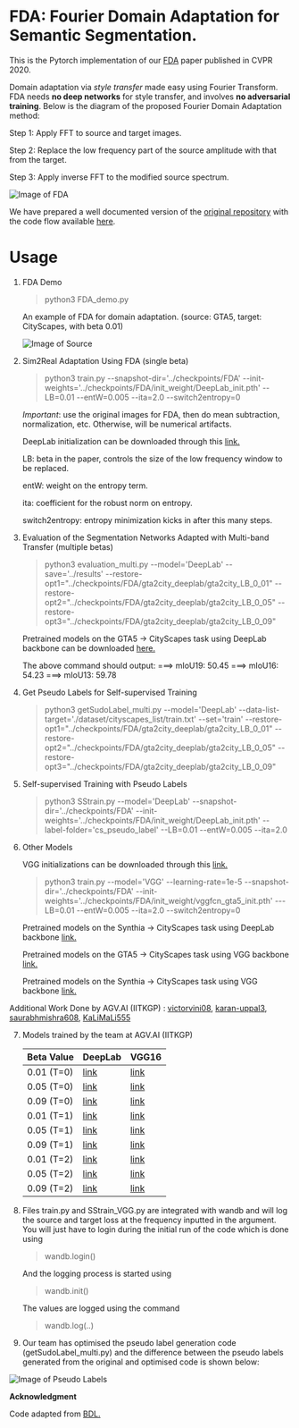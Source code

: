# FDA: Fourier Domain Adaptation for Semantic Segmentation.

This is the Pytorch implementation of our [FDA](https://openaccess.thecvf.com/content_CVPR_2020/papers/Yang_FDA_Fourier_Domain_Adaptation_for_Semantic_Segmentation_CVPR_2020_paper.pdf) paper published in CVPR 2020.

Domain adaptation via *style transfer* made easy using Fourier Transform. FDA needs **no deep networks** for style transfer, and involves **no adversarial training**. Below is the diagram of the proposed Fourier Domain Adaptation method:

Step 1: Apply FFT to source and target images.

Step 2: Replace the low frequency part of the source amplitude with that from the target.

Step 3: Apply inverse FFT to the modified source spectrum.

![Image of FDA](https://github.com/YanchaoYang/FDA/blob/master/demo_images/FDA.png)

We have prepared a well documented version of the [original repository](https://github.com/YanchaoYang/FDA) with the code flow available [here](https://drive.google.com/file/d/1Ondj__Dqzf6bytJeN4gwnUpyf3AIuyjy/view?usp=sharing).

# Usage

1. FDA Demo
   
   > python3 FDA_demo.py
   
   An example of FDA for domain adaptation. (source: GTA5, target: CityScapes, with beta 0.01)
   
   ![Image of Source](https://github.com/YanchaoYang/FDA/blob/master/demo_images/example.png)


2. Sim2Real Adaptation Using FDA (single beta)

   > python3 train.py --snapshot-dir='../checkpoints/FDA' --init-weights='../checkpoints/FDA/init_weight/DeepLab_init.pth' 
                      --LB=0.01 --entW=0.005 --ita=2.0 --switch2entropy=0

   *Important*: use the original images for FDA, then do mean subtraction, normalization, etc. Otherwise, will be numerical artifacts.

   DeepLab initialization can be downloaded through this [link.](https://drive.google.com/file/d/1dk_4JJZBj4OZ1mkfJ-iLLWPIulQqvHQd/view?usp=sharing)

   LB: beta in the paper, controls the size of the low frequency window to be replaced.

   entW: weight on the entropy term.
   
   ita: coefficient for the robust norm on entropy.
   
   switch2entropy: entropy minimization kicks in after this many steps.


3. Evaluation of the Segmentation Networks Adapted with Multi-band Transfer (multiple betas)

   > python3 evaluation_multi.py --model='DeepLab' --save='../results' 
                                 --restore-opt1="../checkpoints/FDA/gta2city_deeplab/gta2city_LB_0_01" 
                                 --restore-opt2="../checkpoints/FDA/gta2city_deeplab/gta2city_LB_0_05" 
                                 --restore-opt3="../checkpoints/FDA/gta2city_deeplab/gta2city_LB_0_09"

   Pretrained models on the GTA5 -> CityScapes task using DeepLab backbone can be downloaded [here.](https://drive.google.com/file/d/1HueawBlg6RFaKNt2wAX__1vmmupKqHmS/view?usp=sharing)
   
   The above command should output:
       ===> mIoU19: 50.45
       ===> mIoU16: 54.23
       ===> mIoU13: 59.78
       

4. Get Pseudo Labels for Self-supervised Training

   > python3 getSudoLabel_multi.py --model='DeepLab' --data-list-target='./dataset/cityscapes_list/train.txt' --set='train' 
                                   --restore-opt1="../checkpoints/FDA/gta2city_deeplab/gta2city_LB_0_01" 
                                   --restore-opt2="../checkpoints/FDA/gta2city_deeplab/gta2city_LB_0_05" 
                                   --restore-opt3="../checkpoints/FDA/gta2city_deeplab/gta2city_LB_0_09"


5. Self-supervised Training with Pseudo Labels

   > python3 SStrain.py --model='DeepLab' --snapshot-dir='../checkpoints/FDA' --init-weights='../checkpoints/FDA/init_weight/DeepLab_init.pth' 
                        --label-folder='cs_pseudo_label' --LB=0.01 --entW=0.005 --ita=2.0

6. Other Models

   VGG initializations can be downloaded through this [link.](https://drive.google.com/file/d/1pgHtwBKUcbAyItnU4hgMb96UfY1PGiCv/view?usp=sharing)
   
    > python3 train.py --model='VGG' --learning-rate=1e-5 --snapshot-dir='../checkpoints/FDA' --init-weights='../checkpoints/FDA/init_weight/vggfcn_gta5_init.pth' 
    ---LB=0.01 --entW=0.005 --ita=2.0 --switch2entropy=0
   
   Pretrained models on the Synthia -> CityScapes task using DeepLab backbone [link.](https://drive.google.com/file/d/1FRI_KIWnubyknChhTOAVl6ZsPxzvEXce/view?usp=sharing)
   
   Pretrained models on the GTA5 -> CityScapes task using VGG backbone [link.](https://drive.google.com/file/d/15Az8DFaLw1kTgt82KX9rI6S85n7iesdc/view?usp=sharing)
   
   Pretrained models on the Synthia -> CityScapes task using VGG backbone [link.](https://drive.google.com/file/d/1SC7sxKtic_7ClFmAZDlrBqRaL0pvKYZ8/view?usp=sharing)
   
Additional Work Done by AGV.AI (IITKGP) : [victorvini08](https://github.com/victorvini08), [karan-uppal3](https://github.com/karan-uppal3), [saurabhmishra608](https://github.com/saurabhmishra608), [KaLiMaLi555](https://github.com/KaLiMaLi555) 

7. Models trained by the team at AGV.AI (IITKGP)
    
   | Beta Value | DeepLab | VGG16 |
   |------------|---------|-------|
   | 0.01 (T=0) | [link](https://drive.google.com/drive/folders/1101cMmEKlkBQ-oMLFWLaU0sn_y-AHRqs?usp=sharing)    | [link](https://drive.google.com/drive/folders/1py_CXSFTu9t4jNDVOb2RmtVQgXfSm7ur?usp=sharing)  |
   | 0.05 (T=0) | [link](https://drive.google.com/drive/folders/1PEYoOe65TRIWcNG45qMEMZAL7hjWbO5U?usp=sharing)    | [link](https://drive.google.com/drive/folders/1-NlVPgHvFBcN0Wb4oA5vkOdeRR1Z_7p2?usp=sharing)  |
   | 0.09 (T=0) | [link](https://drive.google.com/drive/folders/17qXK696NaQv5tBnOFLZ_mTWPp8NAY5jQ?usp=sharing)    | [link](https://drive.google.com/drive/folders/1ZwuBmLk6D_8YgsoG3gEzOeE2Ohh0htiX?usp=sharing)  |
   | 0.01 (T=1) | [link](https://drive.google.com/drive/folders/12Ae-TrGcIAb91gm49PlA-Quc98A7J_Xe?usp=sharing)    | [link](https://drive.google.com/drive/folders/1ldFTVY55QEUj1NY-h7_UXYKGoMlnO6s-?usp=sharing)  |
   | 0.05 (T=1) | [link](https://drive.google.com/drive/folders/1YomOo27v2uIWNy78wjG7mdLl5D_JA5d0?usp=sharing)    | [link](https://drive.google.com/drive/folders/1yhGNQiWS2dBcw3IRr1mTEZJ3F28Jy203?usp=sharing)  |
   | 0.09 (T=1) | [link](https://drive.google.com/drive/folders/1Yi99lTKkKxzMWsm_0vH0kCcHH36CdzgQ?usp=sharing)    | [link](https://drive.google.com/drive/folders/1-VT3vLlxqV3cj0NaMzcFznrPM4Arfgjw?usp=sharing)  |
   | 0.01 (T=2) | [link](https://drive.google.com/drive/folders/11JzUB4uYA3e_lB9Zoe9-iaGPbSXNXwYT?usp=sharing)    | [link](https://drive.google.com/drive/folders/1-IybTsqIabjOpZzj8urlDxONoey8jCSb?usp=sharing)  |
   | 0.05 (T=2) | [link](https://drive.google.com/drive/folders/1z-4fptNdhfFzledC_0YQ2sfOY9qJHCrB?usp=sharing)    | [link](https://drive.google.com/drive/folders/1-RrWb11LGBcdiLaq1SQdjsPOdy7kxTXz?usp=sharing)  |
   | 0.09 (T=2) | [link](https://drive.google.com/drive/folders/1bNG4jdqinHSC1ELYFYyqpCj6r4Li-8Sz?usp=sharing)    | [link](https://drive.google.com/drive/folders/1XUx3nv614A7d8LCTdRyTn9lupQhpTqpS?usp=sharing)  |

8. Files train.py and SStrain_VGG.py are integrated with wandb and will log the source and target loss at the frequency inputted in the argument. You will just have to login        during the initial run of the code which is done using

   > wandb.login()
   
   And the logging process is started using 
   
   > wandb.init()
   
   The values are logged using the command
   
   > wandb.log(..)

9. Our team has optimised the pseudo label generation code (getSudoLabel_multi.py) and the difference between the pseudo labels generated from the original and optimised code is shown below:

![Image of Pseudo Labels](https://github.com/thefatbandit/FDA/blob/master/demo_images/example2.png)

**Acknowledgment**

Code adapted from [BDL.](https://github.com/liyunsheng13/BDL)
